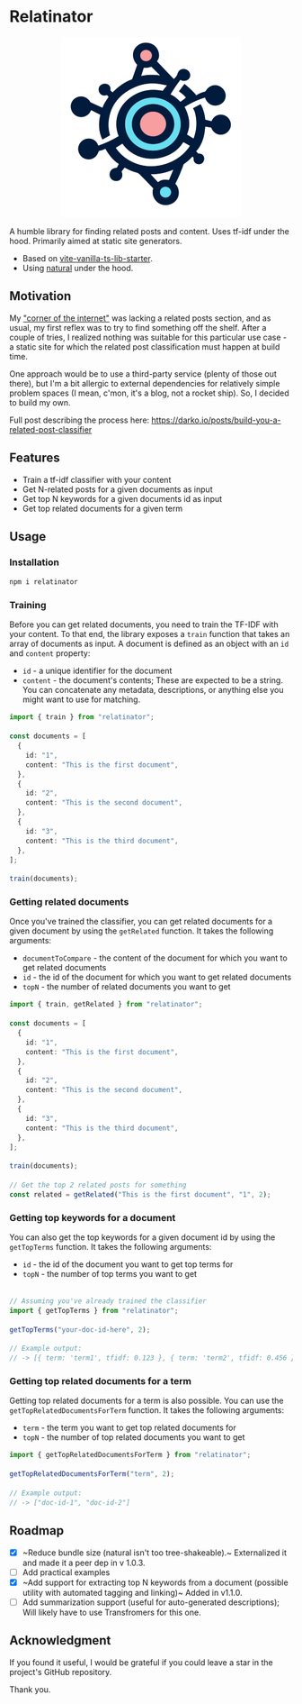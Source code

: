 # Relatinator

<p align="center">
  <img src="https://raw.githubusercontent.com/DBozhinovski/relatinator/master/logo.svg" />
</p>

A humble library for finding related posts and content. Uses tf-idf under the hood. Primarily aimed at static site generators.

- Based on [vite-vanilla-ts-lib-starter](https://github.com/kbysiec/vite-vanilla-ts-lib-starter/tree/master).
- Using [natural](https://naturalnode.github.io/natural/) under the hood.

## Motivation

My ["corner of the internet"](https://darko.io) was lacking a related posts section, and as usual, my first reflex was to try to find something off the shelf. After a couple of tries, I realized nothing was suitable for this particular use case - a static site for which the related post classification must happen at build time.

One approach would be to use a third-party service (plenty of those out there), but I'm a bit allergic to external dependencies for relatively simple problem spaces (I mean, c'mon, it's a blog, not a rocket ship). So, I decided to build my own.

Full post describing the process here: https://darko.io/posts/build-you-a-related-post-classifier

## Features

- Train a tf-idf classifier with your content
- Get N-related posts for a given documents as input
- Get top N keywords for a given documents id as input
- Get top related documents for a given term

## Usage

### Installation

```bash
npm i relatinator
```

### Training

Before you can get related documents, you need to train the TF-IDF with your content. To that end, the library exposes a `train` function that takes an array of documents as input. A document is defined as an object with an `id` and `content` property:

- `id` - a unique identifier for the document
- `content` - the document's contents; These are expected to be a string. You can concatenate any metadata, descriptions, or anything else you might want to use for matching.

```ts
import { train } from "relatinator";

const documents = [
  {
    id: "1",
    content: "This is the first document",
  },
  {
    id: "2",
    content: "This is the second document",
  },
  {
    id: "3",
    content: "This is the third document",
  },
];

train(documents);
```

### Getting related documents

Once you've trained the classifier, you can get related documents for a given document by using the `getRelated` function. It takes the following arguments:

- `documentToCompare` - the content of the document for which you want to get related documents
- `id` - the id of the document for which you want to get related documents
- `topN` - the number of related documents you want to get

```ts
import { train, getRelated } from "relatinator";

const documents = [
  {
    id: "1",
    content: "This is the first document",
  },
  {
    id: "2",
    content: "This is the second document",
  },
  {
    id: "3",
    content: "This is the third document",
  },
];

train(documents);

// Get the top 2 related posts for something
const related = getRelated("This is the first document", "1", 2);
```

### Getting top keywords for a document

You can also get the top keywords for a given document id by using the `getTopTerms` function. It takes the following arguments:

- `id` - the id of the document you want to get top terms for
- `topN` - the number of top terms you want to get

```ts

// Assuming you've already trained the classifier
import { getTopTerms } from "relatinator";

getTopTerms("your-doc-id-here", 2);

// Example output: 
// -> [{ term: 'term1', tfidf: 0.123 }, { term: 'term2', tfidf: 0.456 }]

```

### Getting top related documents for a term

Getting top related documents for a term is also possible. You can use the `getTopRelatedDocumentsForTerm` function. It takes the following arguments:

- `term` - the term you want to get top related documents for
- `topN` - the number of top related documents you want to get

```ts
import { getTopRelatedDocumentsForTerm } from "relatinator";

getTopRelatedDocumentsForTerm("term", 2);

// Example output:
// -> ["doc-id-1", "doc-id-2"]
```

## Roadmap

- [x] ~Reduce bundle size (natural isn't too tree-shakeable).~ Externalized it and made it a peer dep in v 1.0.3.
- [ ] Add practical examples
- [x] ~Add support for extracting top N keywords from a document (possible utility with automated tagging and linking)~ Added in v1.1.0.
- [ ] Add summarization support (useful for auto-generated descriptions); Will likely have to use Transfromers for this one.

## Acknowledgment

If you found it useful, I would be grateful if you could leave a star in the project's GitHub repository.

Thank you.
